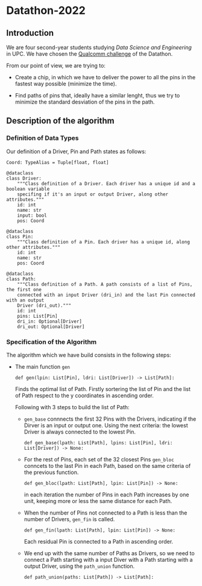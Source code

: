 # Datathon-2022

## Introduction
We are four second-year students studying _Data Science and Engineering_ in UPC.
We have chosen the [Qualcomm challenge](https://github.com/data-students/datathonfme2022/tree/main/qualcomm_challenge) of the Datathon.

From our point of view, we are trying to:

- Create a chip, in which we have to deliver the power to all the pins in the fastest way possible (minimize the time).

- Find paths of pins that, ideally have a similar lenght, thus we try to minimize the standard desviation of the pins in the path.


## Description of the algorithm

### Definition of Data Types

Our definition of a Driver, Pin and Path states as follows:
```python3
Coord: TypeAlias = Tuple[float, float]
```
```python3
@dataclass
class Driver:
    """Class definition of a Driver. Each driver has a unique id and a boolean variable
    specifing if it's an input or output Driver, along other attributes."""
    id: int
    name: str
    input: bool
    pos: Coord
```
```python3
@dataclass
class Pin:
    """Class definition of a Pin. Each driver has a unique id, along other attributes."""
    id: int
    name: str
    pos: Coord
```
```python3
@dataclass
class Path:
    """Class definition of a Path. A path consists of a list of Pins, the first one 
    connected with an input Driver (dri_in) and the last Pin connected with an output
    Driver (dri_out)."""
    id: int
    pins: List[Pin]
    dri_in: Optional[Driver]
    dri_out: Optional[Driver]
```

### Specification of the Algorithm

The algorithm which we have build consists in the following steps:
- The main function `gen`
    ```python3
    def gen(lpin: List[Pin], ldri: List[Driver]) -> List[Path]:
    ```
   Finds the optimal list of Path. Firstly sortering the list of Pin and the list of Path respect to the y coordinates in ascending order.

   Following with 3 steps to build the list of Path:
      
  - `gen_base` connnects the first 32 Pins with the Drivers, indicating if the Dirver is an input or output one. Using the next criteria: the lowest Driver is always connected to the lowest Pin.
    ```python3
    def gen_base(lpath: List[Path], lpins: List[Pin], ldri: List[Driver]) -> None:
    ```
  - For the rest of Pins, each set of the 32 closest Pins   `gen_bloc` conncets to the last Pin in each Path, based on the same criteria of the previous function.
    ```python3
    def gen_bloc(lpath: List[Path], lpin: List[Pin]) -> None:
    ```
    in each iteration the number of Pins in each Path increases by one unit, keeping more or less the same distance for each Path. 
  - When the number of Pins not connected to a Path is less than the number of Drivers, `gen_fin` is called.
    ```python3
    def gen_fin(lpath: List[Path], lpin: List[Pin]) -> None:
    ```
    Each residual Pin is connected to a Path in ascending order.
  
  - We end up with the same number of Paths as Drivers, so we need to connect a Path starting with a input Diver with a Path starting with a output Driver, using the `path_union` function.
    ```python3
    def path_union(paths: List[Path]) -> List[Path]:
    ```
